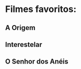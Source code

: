 <h1> Filmes favoritos: </h1>
<h2> A Origem </h2>
<h2> Interestelar </h2>
<h2> O Senhor dos Anéis </h2>
